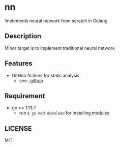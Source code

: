 # nn
Implements neural network from scratch in Golang

## Description
Minor target is to implement traditional neural network

## Features
 - GitHub Actions for static analysis
   - see: [.github](https://github.com/task4233/nn/tree/master/.github)

## Requirement
 - go >= 1.13.7
   - run `$ go mod download` for installing modules

## LICENSE
MIT